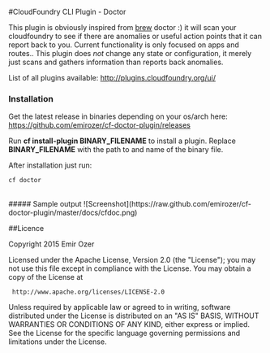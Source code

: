 #CloudFoundry CLI Plugin - Doctor

This plugin is obviously inspired from [brew](http://brew.sh/) doctor :) it will scan your cloudfoundry to see if there are anomalies or useful action points that it can report back to you. Current functionality is only focused on apps and routes..
This plugin does *not* change any state or configuration, it merely just scans and gathers information than reports back anomalies.

List of all plugins available: <http://plugins.cloudfoundry.org/ui/>

### Installation

Get the latest release in binaries depending on your os/arch here: <https://github.com/emirozer/cf-doctor-plugin/releases>

Run **cf install-plugin BINARY_FILENAME** to install a plugin. Replace **BINARY_FILENAME** with the path to and name of the binary file.

After installation just run:

    cf doctor


<br>
##### Sample output
![Screenshot](https://raw.github.com/emirozer/cf-doctor-plugin/master/docs/cfdoc.png)
<br>

##Licence

 Copyright 2015 Emir Ozer

   Licensed under the Apache License, Version 2.0 (the "License");
   you may not use this file except in compliance with the License.
   You may obtain a copy of the License at

     http://www.apache.org/licenses/LICENSE-2.0

   Unless required by applicable law or agreed to in writing, software
   distributed under the License is distributed on an "AS IS" BASIS,
   WITHOUT WARRANTIES OR CONDITIONS OF ANY KIND, either express or implied.
   See the License for the specific language governing permissions and
   limitations under the License.
